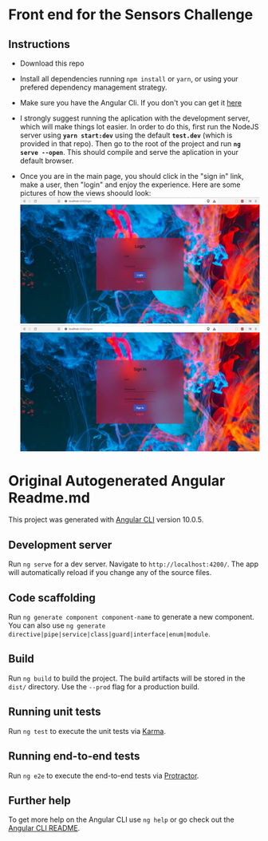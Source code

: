 # Front end for the Sensors Challenge

## Instructions
* Download this repo
* Install all dependencies running `npm install` or `yarn`, or using your prefered dependency management strategy.
* Make sure you have the Angular Cli. If you don't you can get it [here](https://cli.angular.io/)
* I strongly suggest running the aplication with the development server, which will make things lot easier.
In order to do this, first run the NodeJS server using **`yarn start:dev`** using the default **`test.dev`** (which is provided in that repo). Then go to the root of the project and run **`ng serve --open`**. This should compile and serve the aplication in your default browser.

* Once you are in the main page, you should click in the "sign in" link, make a user, then "login" and enjoy the experience.
Here are some pictures of how the views shoould look:
![login](https://github.com/LautaroJayat/webee_test_front_end/blob/master/readme-img/login.jpg)
![signin](https://github.com/LautaroJayat/webee_test_front_end/blob/master/readme-img/sign-in.jpg)

# Original Autogenerated Angular Readme.md

This project was generated with [Angular CLI](https://github.com/angular/angular-cli) version 10.0.5.

## Development server

Run `ng serve` for a dev server. Navigate to `http://localhost:4200/`. The app will automatically reload if you change any of the source files.

## Code scaffolding

Run `ng generate component component-name` to generate a new component. You can also use `ng generate directive|pipe|service|class|guard|interface|enum|module`.

## Build

Run `ng build` to build the project. The build artifacts will be stored in the `dist/` directory. Use the `--prod` flag for a production build.

## Running unit tests

Run `ng test` to execute the unit tests via [Karma](https://karma-runner.github.io).

## Running end-to-end tests

Run `ng e2e` to execute the end-to-end tests via [Protractor](http://www.protractortest.org/).

## Further help

To get more help on the Angular CLI use `ng help` or go check out the [Angular CLI README](https://github.com/angular/angular-cli/blob/master/README.md).
